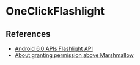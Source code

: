 # OneClickFlashlight

## References

- [Android 6.0 APIs Flashlight API](https://developer.android.com/about/versions/marshmallow/android-6.0.html#flashlight)
- [About granting permission above Marshmallow](https://stackoverflow.com/a/40231535/5507158)
